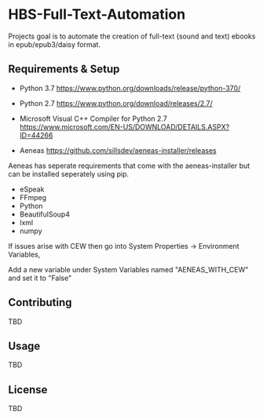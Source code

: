 # HBS-Full-Text-Automation

Projects goal is to automate the creation of full-text (sound and text) ebooks in epub/epub3/daisy format.

## Requirements & Setup

- Python 3.7 https://www.python.org/downloads/release/python-370/

- Python 2.7 https://www.python.org/download/releases/2.7/

- Microsoft Visual C++ Compiler for Python 2.7 https://www.microsoft.com/EN-US/DOWNLOAD/DETAILS.ASPX?ID=44266

- Aeneas https://github.com/sillsdev/aeneas-installer/releases

Aeneas has seperate requirements that come with the aeneas-installer but can be installed seperately using pip.

- eSpeak
- FFmpeg
- Python
- BeautifulSoup4
- lxml
- numpy

If issues arise with CEW then go into System Properties -> Environment Variables,

Add a new variable under System Variables named "AENEAS_WITH_CEW" and set it to "False"

## Contributing

TBD

## Usage

TBD

## License

TBD
